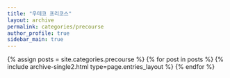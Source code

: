 ```yaml
---
title: "우테코 프리코스"
layout: archive
permalink: categories/precourse
author_profile: true
sidebar_main: true
---
```



{% assign posts = site.categories.precourse %}
{% for post in posts %} {% include archive-single2.html type=page.entries_layout %} {% endfor %}
